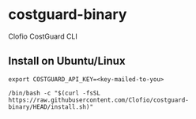 # costguard-binary
Clofio CostGuard CLI

## Install on Ubuntu/Linux

```
export COSTGUARD_API_KEY=<key-mailed-to-you>

/bin/bash -c "$(curl -fsSL https://raw.githubusercontent.com/Clofio/costguard-binary/HEAD/install.sh)"
```
